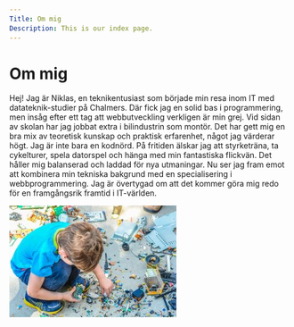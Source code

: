 ```yaml
---
Title: Om mig
Description: This is our index page.
---
```


Om mig
==========================

Hej! Jag är Niklas, en teknikentusiast som började min resa inom IT med datateknik-studier på Chalmers. Där fick jag en solid bas i programmering, men insåg efter ett tag att webbutveckling verkligen är min grej. Vid sidan av skolan har jag jobbat extra i bilindustrin som montör. Det har gett mig en bra mix av teoretisk kunskap och praktisk erfarenhet, något jag värderar högt. Jag är inte bara en kodnörd. På fritiden älskar jag att styrketräna, ta cykelturer, spela datorspel och hänga med min fantastiska flickvän. Det håller mig balanserad och laddad för nya utmaningar. Nu ser jag fram emot att kombinera min tekniska bakgrund med en specialisering i webbprogrammering. Jag är övertygad om att det kommer göra mig redo för en framgångsrik framtid i IT-världen.

<img id="niklas-intro-image" class="main-image" src="assets/img/inte_jag.jpg" alt="Inte jag på bilden">
